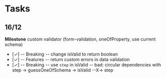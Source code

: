 # Tasks

## 16/12

**Milestone** custom validator (form-validation, oneOfProperty, use current schema)

- [✓] -- Breaking -- change isValid to return boolean
- [✓] -- Features -- return custom errors in data validation
- [✓] -- Breaking -- use `step` in isValid -- bad: circular dependencies with step -> guessOneOfSchema -> isValid --X-> step
